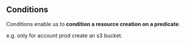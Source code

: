 Conditions
----------

Conditions enable us to **condition a resource creation on a predicate**.

e.g. only for account prod create an s3 bucket.


